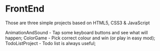 # FrontEnd
Those are three simple projects based on HTML5, CSS3 &amp; JavaScript 

AnimationAndSound 	- Tap some keyboard buttons and see what will happen; 
ColorGame 	- Pick correct colour and win (or play in easy mod);
TodoListProject - Todo list is always useful;
